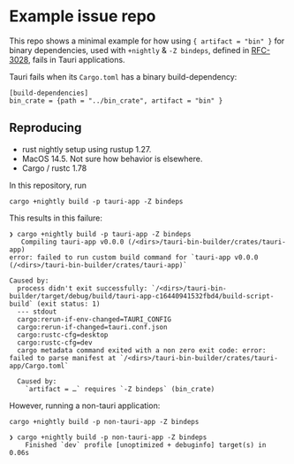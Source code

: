 # Example issue repo

This repo shows a minimal example for how using `{ artifact = "bin" }` for binary dependencies, 
used with `+nightly` & `-Z bindeps`, defined in [RFC-3028](https://github.com/rust-lang/rfcs/blob/master/text/3028-cargo-binary-dependencies.md), fails in Tauri applications.

Tauri fails when its `Cargo.toml` has a binary build-dependency:

```
[build-dependencies]
bin_crate = {path = "../bin_crate", artifact = "bin" }

```

## Reproducing

* rust nightly setup using rustup 1.27.
* MacOS 14.5. Not sure how behavior is elsewhere.
* Cargo / rustc 1.78


In this repository, run

```
cargo +nightly build -p tauri-app -Z bindeps

```

This results in this failure:
```
❯ cargo +nightly build -p tauri-app -Z bindeps
   Compiling tauri-app v0.0.0 (/<dirs>/tauri-bin-builder/crates/tauri-app)
error: failed to run custom build command for `tauri-app v0.0.0 (/<dirs>/tauri-bin-builder/crates/tauri-app)`

Caused by:
  process didn't exit successfully: `/<dirs>/tauri-bin-builder/target/debug/build/tauri-app-c16440941532fbd4/build-script-build` (exit status: 1)
  --- stdout
  cargo:rerun-if-env-changed=TAURI_CONFIG
  cargo:rerun-if-changed=tauri.conf.json
  cargo:rustc-cfg=desktop
  cargo:rustc-cfg=dev
  cargo metadata command exited with a non zero exit code: error: failed to parse manifest at `/<dirs>/tauri-bin-builder/crates/tauri-app/Cargo.toml`

  Caused by:
    `artifact = …` requires `-Z bindeps` (bin_crate)

```


However, running a non-tauri application:

```
cargo +nightly build -p non-tauri-app -Z bindeps
```

```
❯ cargo +nightly build -p non-tauri-app -Z bindeps
    Finished `dev` profile [unoptimized + debuginfo] target(s) in 0.06s
```
